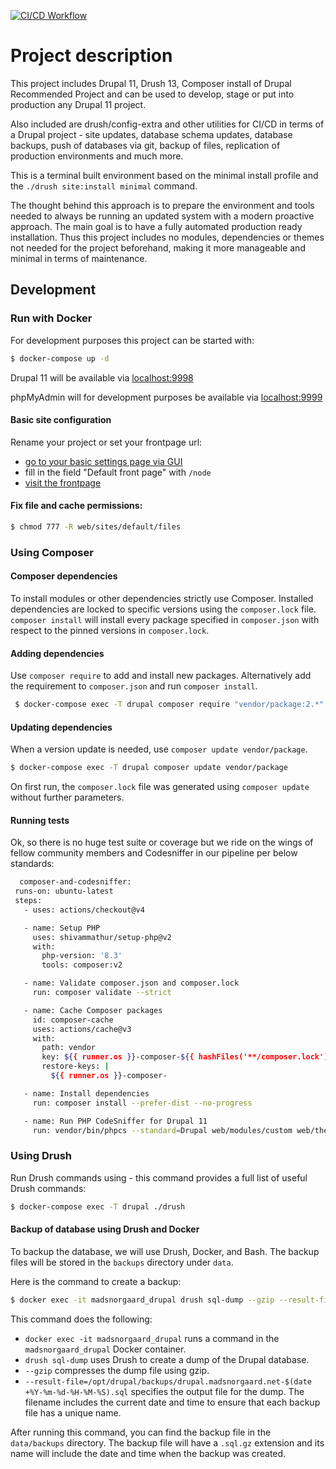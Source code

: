 [![CI/CD Workflow](https://github.com/madsnorgaard/drupal11_docker_composer_drush/actions/workflows/main.yml/badge.svg?branch=main)](https://github.com/madsnorgaard/drupal11_docker_composer_drush/actions/workflows/main.yml)

# Project description
This project includes Drupal 11, Drush 13, Composer install of Drupal Recommended Project and can be used to develop, stage or put into production any Drupal 11 project.

Also included are drush/config-extra and other utilities for CI/CD in terms of a Drupal project - site updates, database schema updates, database backups, push of databases via git, backup of files, replication of production environments and much more.

This is a terminal built environment based on the minimal install profile and the `./drush site:install minimal` command.

The thought behind this approach is to prepare the environment and tools needed to always be running an updated system with a modern proactive approach. The main goal is to have a fully automated production ready installation. Thus this project includes no modules, dependencies or themes not needed for the project beforehand, making it more manageable and minimal in terms of maintenance.

## Development


### Run with Docker

For development purposes this project can be started with:

   ```sh
   $ docker-compose up -d
   ```

Drupal 11 will be available via [localhost:9998](http://localhost:9998/)

phpMyAdmin will for development purposes be available via [localhost:9999](http://localhost:9999/)

#### Basic site configuration
Rename your project or set your frontpage url:

- [go to your basic settings page via GUI](http://localhost:9998/admin/config/system/site-information)
- fill in the field "Default front page" with `/node`
- [visit the frontpage](http://localhost:9998/)

#### Fix file and cache permissions:

   ```sh
   $ chmod 777 -R web/sites/default/files
   ```


### Using Composer

#### Composer dependencies

To install modules or other dependencies strictly use Composer. Installed dependencies are locked to specific versions using the `composer.lock` file. `composer install` will install every package specified in `composer.json` with respect to the pinned versions in `composer.lock`.

#### Adding dependencies

Use `composer require` to add and install new packages. Alternatively add the requirement to `composer.json` and run `composer install`.

   ```sh
    $ docker-compose exec -T drupal composer require "vendor/package:2.*"
   ```

#### Updating dependencies

When a version update is needed, use `composer update vendor/package`.

   ```sh
   $ docker-compose exec -T drupal composer update vendor/package
   ```

On first run, the `composer.lock` file was generated using `composer update` without further parameters.

#### Running tests

Ok, so there is no huge test suite or coverage but we ride on the wings of fellow community members and Codesniffer in our pipeline per below standards:

   ```sh
     composer-and-codesniffer:
    runs-on: ubuntu-latest
    steps:
      - uses: actions/checkout@v4

      - name: Setup PHP
        uses: shivammathur/setup-php@v2
        with:
          php-version: '8.3'
          tools: composer:v2

      - name: Validate composer.json and composer.lock
        run: composer validate --strict

      - name: Cache Composer packages
        id: composer-cache
        uses: actions/cache@v3
        with:
          path: vendor
          key: ${{ runner.os }}-composer-${{ hashFiles('**/composer.lock') }}
          restore-keys: |
            ${{ runner.os }}-composer-

      - name: Install dependencies
        run: composer install --prefer-dist --no-progress

      - name: Run PHP CodeSniffer for Drupal 11
        run: vendor/bin/phpcs --standard=Drupal web/modules/custom web/themes/custom
   ```


### Using Drush
Run Drush commands using - this command provides a full list of useful Drush commands:

   ```sh
   $ docker-compose exec -T drupal ./drush
   ```

#### Backup of database using Drush and Docker

To backup the database, we will use Drush, Docker, and Bash. The backup files will be stored in the `backups` directory under `data`.

Here is the command to create a backup:

   ```sh
   $ docker exec -it madsnorgaard_drupal drush sql-dump --gzip --result-file=/opt/drupal/backups/drupal.madsnorgaard.net-$(date +%Y-%m-%d-%H-%M-%S).sql
   ```

This command does the following:

- `docker exec -it madsnorgaard_drupal` runs a command in the `madsnorgaard_drupal` Docker container.
- `drush sql-dump` uses Drush to create a dump of the Drupal database.
- `--gzip` compresses the dump file using gzip.
- `--result-file=/opt/drupal/backups/drupal.madsnorgaard.net-$(date +%Y-%m-%d-%H-%M-%S).sql` specifies the output file for the dump. The filename includes the current date and time to ensure that each backup file has a unique name.

After running this command, you can find the backup file in the `data/backups` directory. The backup file will have a `.sql.gz` extension and its name will include the date and time when the backup was created.
